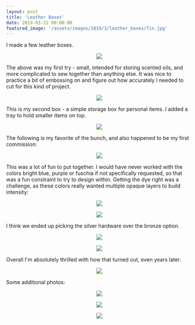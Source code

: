```yaml
---
layout: post
title: 'Leather Boxes'
date: 2019-03-22 00:00:00
featured_image: '/assets/images/2019/3/leather_boxes/fin.jpg'
---
```


I made a few leather boxes.

<p align="center">
<img src="/assets/images/2019/3/leather_boxes/round.jpg">
</p>

The above was my first try - small, intended for storing scented oils, and more complicated to sew together than anything else. It was nice to practice a bit of embossing on and figure out how accurately I needed to cut for this kind of project.


<p align="center">
<img src="/assets/images/2019/3/leather_boxes/green.jpg">
</p>

This is my second box - a simple storage box for personal items. I added a tray to hold smaller items on top. 

<p align="center">
<img src="/assets/images/2019/3/leather_boxes/tray.jpg">
</p>

The following is my favorite of the bunch, and also happened to be my first commission:


<p align="center">
<img src="/assets/images/2019/3/leather_boxes/fin.jpg">
</p>

This was a lot of fun to put together. I would have never worked with the colors bright blue, purple or fuschia if not specifically requested, so that was a fun constraint to try to design within. Getting the dye right was a challenge, as these colors really wanted multiple opaque layers to build intensity:


<p align="center">
<img src="/assets/images/2019/3/leather_boxes/test1.jpg">
</p>

<p align="center">
<img src="/assets/images/2019/3/leather_boxes/dye.jpg">
</p>

I think we ended up picking the silver hardware over the bronze option.


<p align="center">
<img src="/assets/images/2019/3/leather_boxes/bronze.jpg">
</p>

<p align="center">
<img src="/assets/images/2019/3/leather_boxes/silver.jpg">
</p>

Overall I'm absolutely thrilled with how that turned out, even years later.

<p align="center">
<img src="/assets/images/2019/3/leather_boxes/openp-2.jpg">
</p>

Some additional photos:

<p align="center">
<img src="/assets/images/2019/3/leather_boxes/firsttry.jpg">
</p>

<p align="center">
<img src="/assets/images/2019/3/leather_boxes/open.jpg">
</p>

<p align="center">
<img src="/assets/images/2019/3/leather_boxes/undyed.png">
</p>